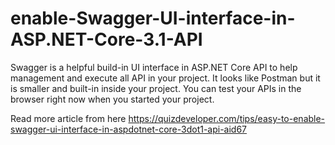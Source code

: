 # enable-Swagger-UI-interface-in-ASP.NET-Core-3.1-API
Swagger is a helpful build-in UI interface in ASP.NET Core API to help management and execute all API in your project. It looks like Postman but it is smaller and built-in inside your project. You can test your APIs in the browser right now when you started your project.

Read more article from here
https://quizdeveloper.com/tips/easy-to-enable-swagger-ui-interface-in-aspdotnet-core-3dot1-api-aid67
